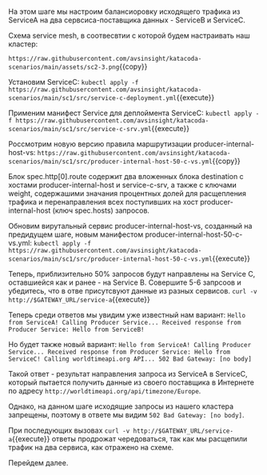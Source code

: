 На этом шаге мы настроим балансиоровку исходящего трафика из ServiceA на два сервсиса-поставщика данных - ServiceB и ServiceC.

Схема service mesh, в соотвесвтии с которой будем настраивать наш кластер:

`https://raw.githubusercontent.com/avsinsight/katacoda-scenarios/main/assets/sc2-3.png`{{copy}}


Установим ServiceC:
`kubectl apply -f https://raw.githubusercontent.com/avsinsight/katacoda-scenarios/main/sc1/src/service-c-deployment.yml`{{execute}}

Применим манифест Service для деплоймента ServiceC:
`kubectl apply -f https://raw.githubusercontent.com/avsinsight/katacoda-scenarios/main/sc1/src/service-c-srv.yml`{{execute}}

Россмотрим новую версию правила маршрутизации producer-internal-host-vs:
`https://raw.githubusercontent.com/avsinsight/katacoda-scenarios/main/sc1/src/producer-internal-host-50-c-vs.yml`{{copy}}

Блок spec.http[0].route содержит два вложенных блока destination с хостами producer-internal-host и service-c-srv, а также с ключами weight, содержашими значания процентных долей для расщепления трафика и перенаправления всех поступивших на хост producer-internal-host (ключ spec.hosts) запросов.

Обновим вирутальный сервис producer-internal-host-vs, созданный на предидущем шаге, новым манифестом producer-internal-host-50-c-vs.yml:
`kubectl apply -f https://raw.githubusercontent.com/avsinsight/katacoda-scenarios/main/sc1/src/producer-internal-host-50-c-vs.yml`{{execute}}

Теперь, приблизительно 50% запросов будут направлены на Service C, оставшиейся как и ранее - на Service B. Совершите 5-6 запрсоов и убедитесь, что в отве присутсвуют данные из разных сервисов.
`curl -v http://$GATEWAY_URL/service-a`{{execute}}

Теперь среди ответов мы увидим уже известный нам вариант:
`Hello from ServiceA! Calling Producer Service... Received response from Producer Service: Hello from ServiceB!`

Но будет также новый вариант:
`Hello from ServiceA! Calling Producer Service... Received response from Producer Service: Hello from ServiceC! Calling worldtimeapi.org API... 502 Bad Gateway: [no body]`

Такой ответ - результат направления запроса из ServiceA в ServiceC, который пытается получить данные из своего поставщика в Интернете по адресу `http://worldtimeapi.org/api/timezone/Europe`.

Однако, на данном шаге исходящие запросы из нашего кластера запрещены, поэтому в ответе мы видим `502 Bad Gateway: [no body]`.

При последующих вызовах `curl -v http://$GATEWAY_URL/service-a`{{execute}} ответы продрожат чередоваться, так как мы расщепили трафик на два сервиса, как отражено на схеме.

Перейдем далее.